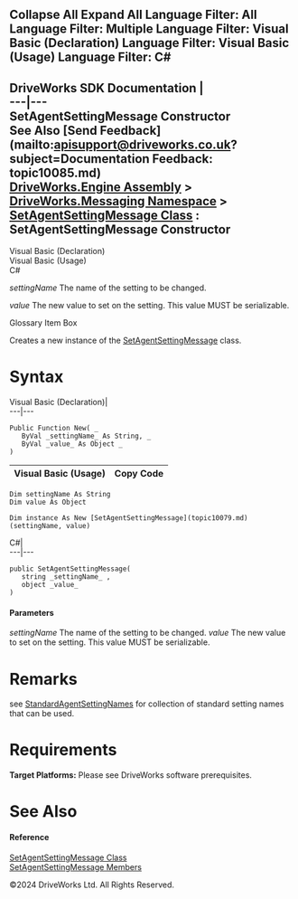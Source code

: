        

 Collapse All Expand All  Language Filter: All  Language Filter: Multiple  Language Filter: Visual Basic (Declaration) Language Filter: Visual Basic (Usage) Language Filter: C#  
---  
DriveWorks SDK Documentation  |   
---|---  
SetAgentSettingMessage Constructor   
See Also [Send Feedback](mailto:apisupport@driveworks.co.uk?subject=Documentation Feedback: topic10085.md)  
[DriveWorks.Engine Assembly](topic2156.md) > [DriveWorks.Messaging Namespace](topic10038.md) > [SetAgentSettingMessage Class](topic10079.md) : SetAgentSettingMessage Constructor  
---  
  
Visual Basic (Declaration)    
Visual Basic (Usage)    
C# 

_settingName_
    The name of the setting to be changed.

_value_
    The new value to set on the setting. This value MUST be serializable.

Glossary Item Box

Creates a new instance of the [SetAgentSettingMessage](topic10079.md) class. 

# Syntax

Visual Basic (Declaration)|   
---|---  
      
    
    Public Function New( _
       ByVal _settingName_ As String, _
       ByVal _value_ As Object _
    )  
  
Visual Basic (Usage)| Copy Code  
---|---  
      
    
    Dim settingName As String
    Dim value As Object
     
    Dim instance As New [SetAgentSettingMessage](topic10079.md)(settingName, value)  
  
C#|   
---|---  
      
    
    public SetAgentSettingMessage( 
       string _settingName_ ,
       object _value_
    )  
  
#### Parameters

 _settingName_
    The name of the setting to be changed.
_value_
    The new value to set on the setting. This value MUST be serializable.

# Remarks

see [StandardAgentSettingNames](topic10088.md) for collection of standard setting names that can be used.

# Requirements

**Target Platforms:** Please see DriveWorks software prerequisites.

# See Also

#### Reference

[SetAgentSettingMessage Class](topic10079.md)   
[SetAgentSettingMessage Members](topic10080.md)

©2024 DriveWorks Ltd. All Rights Reserved.
